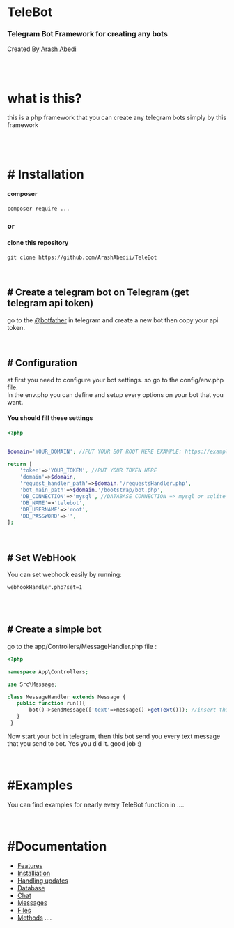 # TeleBot
### Telegram Bot Framework for creating any bots 

Created By [Arash Abedi](https://arashabedi.com)

<br/>
<br/>

# what is this?
this is a php framework that you can create any telegram bots simply by this framework

<br/>
<br/>

# # Installation

#### composer
```
composer require ...
```
### or

#### clone this repository
```
git clone https://github.com/ArashAbedii/TeleBot
```

<br/>

## # Create a telegram bot on Telegram (get telegram api token)
go to the [@botfather](https://t.me/botfather) in telegram and create a new bot
then copy your api token.

<br/>

## # Configuration

at first you need to configure your bot settings. so go to the config/env.php file. <br/>
In the env.php you can define and setup every options on your bot that you want.

#### You should fill these settings

```php
<?php


$domain='YOUR_DOMAIN'; //PUT YOUR BOT ROOT HERE EXAMPLE: https://example.com/mybotDirectory

return [
    'token'=>'YOUR_TOKEN', //PUT YOUR TOKEN HERE
    'domain'=>$domain,
    'request_handler_path'=>$domain.'/requestsHandler.php',
    'bot_main_path'=>$domain.'/bootstrap/bot.php',
    'DB_CONNECTION'=>'mysql', //DATABASE CONNECTION => mysql or sqlite 
    'DB_NAME'=>'telebot',
    'DB_USERNAME'=>'root',
    'DB_PASSWORD'=>'',
];
```

<br/>

## # Set WebHook

You can set webhook easily by running: <br/>

```
webhookHandler.php?set=1
```

<br/>
<br/>

## # Create a simple bot

go to the app/Controllers/MessageHandler.php file :


```php
<?php

namespace App\Controllers;

use Src\Message;

class MessageHandler extends Message {
   public function run(){
       bot()->sendMessage(['text'=>message()->getText()]); //insert this code
   }
 }

```

Now start your bot in telegram, then this bot send you every text message that you send to bot. Yes you did it. good job :)

<br/>

# #Examples 

You can find examples for nearly every TeleBot function in
....

<br/>

# #Documentation

* [Features](v1/features.md)
* [Installiation](v1/installiation.md)
* [Handling updates](v1/updates.md)
* [Database](v1/database.md)
* [Chat](v1/chat.md)
* [Messages](v1/messages.md)
* [Files](v1/files.md)
* [Methods](v1/methods.md)
....

